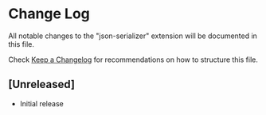 # Change Log

All notable changes to the "json-serializer" extension will be documented in this file.

Check [Keep a Changelog](http://keepachangelog.com/) for recommendations on how to structure this file.

## [Unreleased]

- Initial release